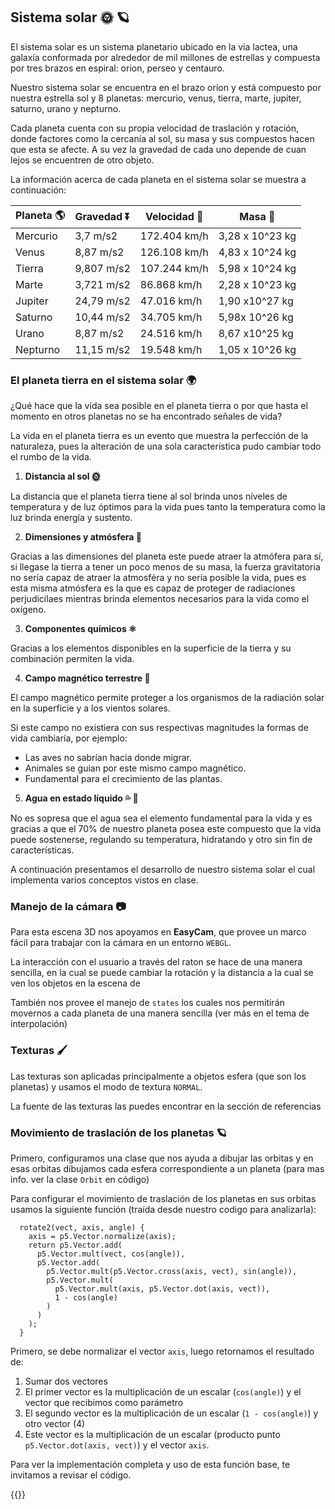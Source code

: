 ## **Sistema solar** 🌞 🪐

El sistema solar es un sistema planetario ubicado en la via lactea, una galaxía conformada por alrededor de mil millones de estrellas y compuesta por tres brazos en espiral: orion, perseo y centauro.

Nuestro sistema solar se encuentra en el brazo orion y está compuesto por nuestra estrella sol y 8 planetas: mercurio, venus, tierra, marte, jupiter, saturno, urano y nepturno.

Cada planeta cuenta con su propia velocidad de traslación y rotación, donde factores como la cercanía al sol, su masa y sus compuestos hacen que esta se afecte. A su vez la gravedad de cada uno depende de cuan lejos se encuentren de otro objeto.

La información acerca de cada planeta en el sistema solar se muestra a continuación:


| Planeta 🌎 | Gravedad ⏬  |   Velocidad 💨|  Masa     🎱  |
|----------   |------------  |-------------- |-----------------|
| Mercurio    | 3,7 m/s2     | 172.404 km/h  | 3,28 x 10^23 kg |
| Venus       | 8,87 m/s2    | 126.108 km/h  | 4,83 x 10^24 kg |
| Tierra      | 9,807 m/s2   | 107.244 km/h  | 5,98 x 10^24 kg |
| Marte       | 3,721 m/s2   | 86.868 km/h   | 2,28 x 10^23 kg |
| Jupiter     | 24,79 m/s2   | 47.016 km/h   | 1,90 x10^27 kg  |
| Saturno     | 10,44 m/s2   | 34.705 km/h   | 5,98x 10^26 kg  |
| Urano       | 8,87 m/s2    | 24.516 km/h   | 8,67 x10^25 kg  |
| Nepturno    | 11,15 m/s2   | 19.548 km/h   | 1,05 x 10^26 kg |

### **El planeta tierra en el sistema solar 🌍** 

¿Qué hace que la vida sea posible en el planeta tierra o por que hasta el momento en otros planetas no se ha encontrado señales de vida?

La vida en el planeta tierra es un evento que muestra la perfección de la naturaleza, pues la alteración de una sola característica pudo cambiar todo el rumbo de la vida.



1.   **Distancia al sol 🌞**

La distancia que el planeta tierra tiene al sol brinda unos níveles de temperatura y de luz óptimos para la vida pues tanto la temperatura como la luz brinda energía y sustento.

2.   **Dimensiones y atmósfera 📏**

Gracias a las dimensiones del planeta este puede atraer la atmófera para sí, si llegase la tierra a tener un poco menos de su masa, la fuerza gravitatoria no sería capaz de atraer la atmosféra y no sería posible la vida, pues es esta misma atmósfera es la que es capaz de proteger de radiaciones perjudicilaes mientras brinda elementos necesarios para la vida como el oxígeno.

3.   **Componentes químicos ⚛**

Gracias a los elementos disponibles en la superficie de la tierra y su combinación permiten la vida.

4.   **Campo magnético terrestre 🧲**

El campo magnético permite proteger a los organismos de la radiación solar en la superficie y a los vientos solares.

Si este campo no existiera con sus respectivas magnitudes la formas de vida cambiaría, por ejemplo:

*   Las aves no sabrían hacia donde migrar.
*   Animales se guian por este mismo campo magnético.
*   Fundamental para el crecimiento de las plantas.

5.   **Agua en estado líquido 💦 🚤**

No es sopresa que el agua sea el elemento fundamental para la vida y es gracias a que el 70% de nuestro planeta posea este compuesto que la vida puede sostenerse, regulando su temperatura, hidratando y otro sin fin de características.


A continuación presentamos el desarrollo de nuestro sistema solar el cual implementa varios conceptos vistos en clase.

### Manejo de la cámara 📷

Para esta escena 3D nos apoyamos en **EasyCam**, que provee un marco fácil para trabajar con la cámara en un entorno `WEBGL`.

La interacción con el usuario a través del raton se hace de una manera sencilla, en la cual se puede cambiar la rotación y la distancia a la cual se ven los objetos en la escena de

También nos provee el manejo de `states` los cuales nos permitirán movernos a cada planeta de una manera sencilla (ver más en el tema de interpolación)

### Texturas 🖌️

Las texturas son aplicadas principalmente a objetos esfera (que son los planetas) y usamos el modo de textura `NORMAL`.

La fuente de las texturas las puedes encontrar en la sección de referencias

### Movimiento de traslación de los planetas 🪐

Primero, configuramos una clase que nos ayuda a dibujar las orbitas y en esas orbitas dibujamos cada esfera correspondiente a un planeta (para mas info. ver la clase `Orbit` en código)

Para configurar el movimiento de traslación de los planetas en sus orbitas usamos la siguiente función (traída desde nuestro codigo para analizarla):

```
  rotate2(vect, axis, angle) {
    axis = p5.Vector.normalize(axis);
    return p5.Vector.add(
      p5.Vector.mult(vect, cos(angle)),
      p5.Vector.add(
        p5.Vector.mult(p5.Vector.cross(axis, vect), sin(angle)),
        p5.Vector.mult(
          p5.Vector.mult(axis, p5.Vector.dot(axis, vect)),
          1 - cos(angle)
        )
      )
    );
  }
```
Primero, se debe normalizar el vector `axis`, luego retornamos el resultado de:
   1. Sumar dos vectores 
   2. El primer vector es la multiplicación de un escalar (`cos(angle)`) y el vector que recibimos como parámetro
   3. El segundo vector es la multiplicación de un escalar (`1 - cos(angle)`) y otro vector (4)
   4. Este vector es la multiplicación de un escalar (producto punto `p5.Vector.dot(axis, vect)`) y el vector `axis`.

Para ver la implementación completa y uso de esta función base, te invitamos a revisar el código.


{{<p5-iframe sketch="/VisualComputing/sketches/workshops/solar_system/solarSystem.js" lib1="https://cdn.jsdelivr.net/gh/VisualComputing/p5.treegl/p5.treegl.js" lib2="https://cdn.jsdelivr.net/gh/freshfork/p5.EasyCam@1.2.1/p5.easycam.js" lib3="https://cdn.jsdelivr.net/gh/VisualComputing/p5.treegl/p5treegl.js" width="700" height="1000" >}}